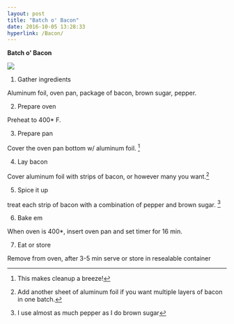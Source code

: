 ```yaml
---
layout: post
title: "Batch o' Bacon"
date: 2016-10-05 13:28:33
hyperlink: /Bacon/
---
```


**Batch o' Bacon**

![](http://stroupefarms.com/wp-content/uploads/2014/03/Bacon-peppered.jpg)

1. Gather ingredients

Aluminum foil, oven pan, package of bacon, brown sugar, pepper.

2. Prepare oven

Preheat to 400\* F.

3. Prepare pan

Cover the oven pan bottom w/ aluminum foil. [^1]

4. Lay bacon

Cover aluminum foil with strips of bacon, or however many you want.[^2]

5. Spice it up

treat each strip of bacon with a combination of pepper and brown sugar. [^3]

6. Bake em

When oven is 400\*, insert oven pan and set timer for 16 min.

7. Eat or store

Remove from oven, after 3-5 min serve or store in resealable container

[^1]: This makes cleanup a breeze!

[^2]: Add another sheet of aluminum foil if you want multiple layers of bacon in one batch.

[^3]: I use almost as much pepper as I do brown sugar
